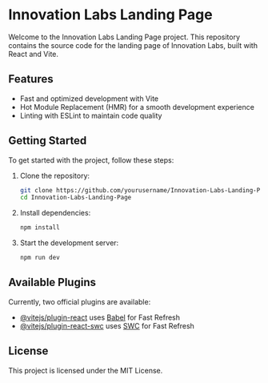 # Innovation Labs Landing Page

Welcome to the Innovation Labs Landing Page project. This repository contains the source code for the landing page of Innovation Labs, built with React and Vite.

## Features

- Fast and optimized development with Vite
- Hot Module Replacement (HMR) for a smooth development experience
- Linting with ESLint to maintain code quality

## Getting Started

To get started with the project, follow these steps:

1. Clone the repository:

   ```sh
   git clone https://github.com/yourusername/Innovation-Labs-Landing-Page.git
   cd Innovation-Labs-Landing-Page
   ```

2. Install dependencies:

   ```sh
   npm install
   ```

3. Start the development server:
   ```sh
   npm run dev
   ```

## Available Plugins

Currently, two official plugins are available:

- [@vitejs/plugin-react](https://github.com/vitejs/vite-plugin-react/blob/main/packages/plugin-react/README.md) uses [Babel](https://babeljs.io/) for Fast Refresh
- [@vitejs/plugin-react-swc](https://github.com/vitejs/vite-plugin-react-swc) uses [SWC](https://swc.rs/) for Fast Refresh

## License

This project is licensed under the MIT License.
